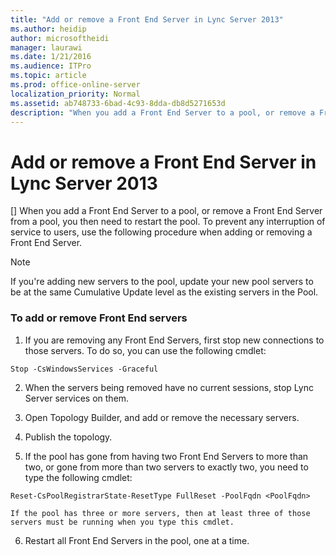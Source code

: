 ```yaml
---
title: "Add or remove a Front End Server in Lync Server 2013"
ms.author: heidip
author: microsoftheidi
manager: laurawi
ms.date: 1/21/2016
ms.audience: ITPro
ms.topic: article
ms.prod: office-online-server
localization_priority: Normal
ms.assetid: ab748733-6bad-4c93-8dda-db8d5271653d
description: "When you add a Front End Server to a pool, or remove a Front End Server from a pool, you then need to restart the pool. To prevent any interruption of service to users, use the following procedure when adding or removing a Front End Server."
---
```


# Add or remove a Front End Server in Lync Server 2013
[]
When you add a Front End Server to a pool, or remove a Front End Server from a pool, you then need to restart the pool. To prevent any interruption of service to users, use the following procedure when adding or removing a Front End Server.
  
> [!NOTE]
> If you're adding new servers to the pool, update your new pool servers to be at the same Cumulative Update level as the existing servers in the Pool. 
  
### To add or remove Front End servers

1. If you are removing any Front End Servers, first stop new connections to those servers. To do so, you can use the following cmdlet:
    
  ```
  Stop -CsWindowsServices -Graceful
  ```

2. When the servers being removed have no current sessions, stop Lync Server services on them.
    
3. Open Topology Builder, and add or remove the necessary servers. 
    
4. Publish the topology.
    
5. If the pool has gone from having two Front End Servers to more than two, or gone from more than two servers to exactly two, you need to type the following cmdlet:
    
  ```
  Reset-CsPoolRegistrarState-ResetType FullReset -PoolFqdn <PoolFqdn>
  
  ```

    If the pool has three or more servers, then at least three of those servers must be running when you type this cmdlet.
    
6. Restart all Front End Servers in the pool, one at a time.
    


